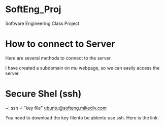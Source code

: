 # SoftEng_Proj
Software Engineering Class Project


# How to connect to Server
Here are several methods to connect to the server.

I have created a subdomain on mu webpage, so we can easily access the server.

# Secure Shel (ssh)
~: ssh -i "key file" ubuntu@softeng.mikedlv.com

You need to download the key filento be ablento use ssh. Here is the link:

